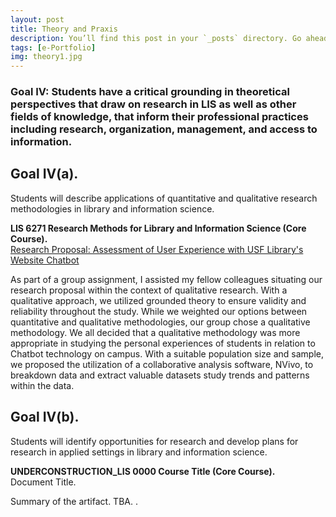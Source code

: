 ```yaml
---
layout: post
title: Theory and Praxis
description: You’ll find this post in your `_posts` directory. Go ahead and edit it and re-build the site to see your changes. # Add post description (optional)
tags: [e-Portfolio]
img: theory1.jpg
---
```

### Goal IV: Students have a critical grounding in theoretical perspectives that draw on research in LIS as well as other fields of knowledge, that inform their professional practices including research, organization, management, and access to information.

## Goal IV(a). 
Students will describe applications of quantitative and qualitative research methodologies in library and information science.

<p><b>LIS 6271 Research Methods for Library and Information Science (Core Course).</b><br/><a href="https://eoroyal26.github.io/assets/pdf/Research-Proposal_Group-Project2.pdf" target="blank">Research Proposal: Assessment of User Experience with USF Library's Website Chatbot</a></p>

As part of a group assignment, I assisted my fellow colleagues situating our research proposal within the context of qualitative research. With a qualitative approach, we utilized grounded theory to ensure validity and reliability throughout the study. While we weighted our options between quantitative and qualitative methodologies, our group chose a qualitative methodology. We all decided that a qualitative methodology was more appropriate in studying the personal experiences of students in relation to Chatbot technology on campus. With a suitable population size and sample, we proposed the utilization of a collaborative analysis software, NVivo, to breakdown data and extract valuable datasets study trends and patterns within the data.

## Goal IV(b). 
Students will identify opportunities for research and develop plans for research in applied settings in library and information science. 

<p><b>UNDERCONSTRUCTION_LIS 0000 Course Title (Core Course).</b><br />Document Title.</p>

Summary of the artifact. TBA. .

<!--Check out the [Jekyll docs][jekyll-docs] for more info on how to get the most out of Jekyll. File all bugs/feature requests at [Jekyll’s GitHub repo][jekyll-gh]. If you have questions, you can ask them on [Jekyll Talk][jekyll-talk].-->

[jekyll-docs]: https://jekyllrb.com/docs/home
[jekyll-gh]:   https://github.com/jekyll/jekyll
[jekyll-talk]: https://talk.jekyllrb.com/
